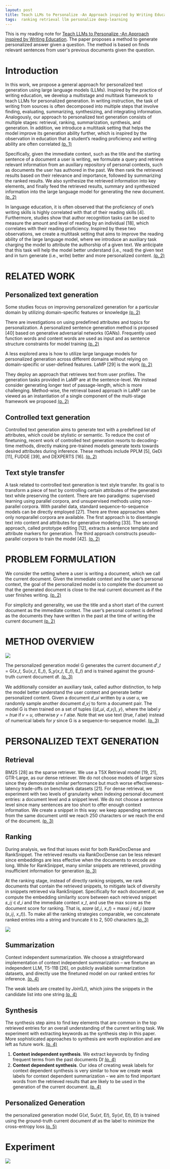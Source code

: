 ```yaml
---
layout: post
title: Teach LLMs to Personalize -An Approach inspired by Writing Education
tags:  ranking retrieval llm personalize deep-learning
---
```


This is my reading note for [Teach LLMs to Personalize -An Approach inspired by Writing Education](http://arxiv.org/abs/2308.07968). The paper proposes a method to generate personalized answer given a question. The method is based on finds relevant sentences from user's previous documents given the question.

# Introduction
In this work, we propose a general approach for personalized text generation using large language models (LLMs). Inspired by the practice of writing education, we develop a multistage and multitask framework to teach LLMs for personalized generation. In writing instruction, the task of writing from sources is often decomposed into multiple steps that involve finding, evaluating, summarizing, synthesizing, and integrating information. Analogously, our approach to personalized text generation consists of multiple stages: retrieval, ranking, summarization, synthesis, and generation. In addition, we introduce a multitask setting that helps the model improve its generation ability further, which is inspired by the observation in education that a student’s reading proficiency and writing ability are often correlated [(p. 1)](zotero://open-pdf/library/items/SL9X2LRL?page=1&annotation=8TXCM8I9)

Specifically, given the immediate context, such as the title and the starting sentence of a document a user is writing, we formulate a query and retrieve relevant information from an auxiliary repository of personal contexts, such as documents the user has authored in the past. 
We then rank the retrieved results based on their relevance and importance, followed by summarizing the ranked results. We also synthesize the retrieved information into key elements, and finally feed the retrieved results, summary and synthesized information into the large language model for generating the new document. [(p. 2)](zotero://open-pdf/library/items/SL9X2LRL?page=2&annotation=96YQF3F9)

In language education, it is often observed that the proficiency of one’s writing skills is highly correlated with that of their reading skills [4]. Furthermore, studies show that author recognition tasks can be used to measure the amount and level of reading by an individual [18], which correlates with their reading proficiency. Inspired by these two observations, we create a multitask setting that aims to improve the reading ability of the large language model, where we introduce an auxiliary task charging the model to attribute the authorship of a given text. We anticipate that this task will help the model better understand (i.e., read) the given text and in turn generate (i.e., write) better and more personalized content. [(p. 2)](zotero://open-pdf/library/items/SL9X2LRL?page=2&annotation=RB7SPBDT)

# RELATED WORK
## Personalized text generation
Some studies focus on improving personalized generation for a particular domain by utilizing domain-specific features or knowledge [(p. 2)](zotero://open-pdf/library/items/SL9X2LRL?page=2&annotation=PKAVDCMG)

There are investigations on using predefined attributes and topics for personalization. A personalized sentence generation method is proposed [40] based on generative adversarial networks (GANs). 
Frequently used function words and content words are used as input and as sentence structure constraints for model training [(p. 2)](zotero://open-pdf/library/items/SL9X2LRL?page=2&annotation=8KNPLL9Q)

A less explored area is how to utilize large language models for personalized generation across different domains without relying on domain-specific or user-defined features. LaMP [29] is the work [(p. 2)](zotero://open-pdf/library/items/SL9X2LRL?page=2&annotation=T7KIJWGM)

They deploy an approach that retrieves text from user profiles. The generation tasks provided in LaMP are at the sentence-level. We instead consider generating longer text of passage-length, which is more challenging. Method-wise, the retrieval based approach in LaMP can be viewed as an instantiation of a single component of the multi-stage framework we proposed [(p. 2)](zotero://open-pdf/library/items/SL9X2LRL?page=2&annotation=XV2MSZSM)

## Controlled text generation
Controlled text generation aims to generate text with a predefined list of attributes, which could be stylistic or semantic. To reduce the cost of finetuning, recent work of controlled text generation resorts to decoding-time methods, directly making pre-trained models generate texts towards desired attributes during inference. These methods include PPLM [5], GeDi [11], FUDGE [39], and DEXPERTS [16]. [(p. 2)](zotero://open-pdf/library/items/SL9X2LRL?page=2&annotation=JF7WN3DC)

## Text style transfer
A task related to controlled text generation is text style transfer. Its goal is to transform a piece of text by controlling certain attributes of the generated text while preserving the content. There are two paradigms: supervised learning using parallel corpora, and unsupervised methods using non-parallel corpora.  With parallel data, standard sequence-to-sequence models can be directly employed [27]. There are three approaches when only nonparallel corpora are available. The first approach is to disentangle text into content and attributes for generative modeling [33]. The second approach, called prototype editing [12], extracts a sentence template and attribute markers for generation. The third approach constructs pseudo-parallel corpora to train the model [42]. [(p. 2)](zotero://open-pdf/library/items/SL9X2LRL?page=2&annotation=WRYVI5YU)

# PROBLEM FORMULATION
We consider the setting where a user is writing a document, which we call the current document. Given the immediate context and the user’s personal context, the goal of the personalized model is to complete the document so that the generated document is close to the real current document as if the user finishes writing. [(p. 2)](zotero://open-pdf/library/items/SL9X2LRL?page=2&annotation=YV6W5QVV)

For simplicity and generality, we use the title and a short start of the current document as the immediate context. The user’s personal context is defined as the documents they have written in the past at the time of writing the current document [(p. 2)](zotero://open-pdf/library/items/SL9X2LRL?page=2&annotation=UH5NYHDJ)

# METHOD OVERVIEW
![](https://raw.githubusercontent.com/zhangtemplar/zhangtemplar.github.io/master/uPic/liTeachLLMsPersonalize2023-3-x50-y583.png) 

The personalized generation model G generates the current document 𝑑′_𝑡 = G(𝑥_𝑡, Su(𝑥_𝑡, E_𝑡), S_y(𝑥_𝑡, E_𝑡), E_𝑡) and is trained against the ground-truth current document 𝑑𝑡. [(p. 3)](zotero://open-pdf/library/items/SL9X2LRL?page=3&annotation=5X5L57HR)

We additionally consider an auxiliary task, called author distinction, to help the model better understand the user context and generate better personalized content. Given a document 𝑑_𝑢𝑖 written by a user 𝑢, we randomly sample another document 𝑑_𝑣𝑗 to form a document pair. The model G is then trained on a set of tuples {(𝑑_𝑢𝑖, 𝑑_𝑣𝑗), 𝑦}, where the label 𝑦 = 𝑡𝑟𝑢𝑒 if 𝑣 = 𝑢, otherwise 𝑦 = 𝑓 𝑎𝑙𝑠𝑒. Note that we use text {𝑡𝑟𝑢𝑒, 𝑓 𝑎𝑙𝑠𝑒} instead of numerical labels for 𝑦 since G is a sequence-to-sequence model. [(p. 3)](zotero://open-pdf/library/items/SL9X2LRL?page=3&annotation=SNMM2X52)

# PERSONALIZED TEXT GENERATION
## Retrieval
BM25 [28] as the sparse retriever. We use a T5X Retrieval model [19, 21], GTR-Large, as our dense retriever. We do not choose models of larger sizes since they demonstrate similar performance but much worse effectiveness-latency trade-offs on benchmark datasets [21]. 
For dense retrieval, we experiment with two levels of granularity when indexing personal document entries: a document level and a snippet level. We do not choose a sentence level since many sentences are too short to offer enough context information. We create a snippet in this way: we keep appending sentences from the same document until we reach 250 characters or we reach the end of the document. [(p. 3)](zotero://open-pdf/library/items/SL9X2LRL?page=3&annotation=SHC3FM3R)

## Ranking
During analysis, we find that issues exist for both RankDocDense and RankSnippet. The retrieved results via RankDocDense can be less relevant since embeddings are less effective when the documents to encode are long. While for RankSnippet, many similar snippets are retrieved, providing insufficient information for generation [(p. 3)](zotero://open-pdf/library/items/SL9X2LRL?page=3&annotation=KJWS9MKZ)

At the ranking stage, instead of directly ranking snippets, we rank documents that contain the retrieved snippets, to mitigate lack of diversity in snippets retrieved via RankSnippet. Specifically for each document 𝑑𝑖, we compute the embedding similarity score between each retrieved snippet 𝑠_𝑖𝑗 ∈ 𝑑_𝑖 and the immediate context 𝑥_𝑡, and use the max score as the document score for ranking. That is, 𝑠𝑐𝑜𝑟𝑒 (𝑑_𝑖, 𝑥_𝑡) = max𝑠𝑖 𝑗 ∈𝑑_𝑖 (𝑠𝑐𝑜𝑟𝑒 (𝑠_𝑖𝑗, 𝑥_𝑡)).  To make all the ranking strategies comparable, we concatenate ranked entries into a string and truncate it to 2, 500 characters [(p. 3)](zotero://open-pdf/library/items/SL9X2LRL?page=3&annotation=MHUVRYFI)

![](https://raw.githubusercontent.com/zhangtemplar/zhangtemplar.github.io/master/uPic/liTeachLLMsPersonalize2023-4-x51-y532.png) 

## Summarization
Context independent summarization. We choose a straightforward implementation of context independent summarization – we finetune an independent LLM, T5-11B [26], on publicly available summarization datasets, and directly use the finetuned model on our ranked entries for inference. [(p. 4)](zotero://open-pdf/library/items/SL9X2LRL?page=4&annotation=JM7NL6RZ)

The weak labels are created by 𝐽𝑜𝑖𝑛(L𝑡), which joins the snippets in the candidate list into one string [(p. 4)](zotero://open-pdf/library/items/SL9X2LRL?page=4&annotation=XCDHENX2)

## Synthesis
The synthesis step aims to find key elements that are common in the top retrieved entries for an overall understanding of the current writing task. We experiment with extracting keywords as the synthesis step in this paper. More sophisticated approaches to synthesis are worth exploration and are left as future work. [(p. 4)](zotero://open-pdf/library/items/SL9X2LRL?page=4&annotation=XIIT3UAT)

1. **Context independent synthesis**. We extract keywords by finding frequent terms from the past documents D𝑡 [(p. 4)](zotero://open-pdf/library/items/SL9X2LRL?page=4&annotation=4MFPJIZB)
2. **Context dependent synthesis**. Our idea of creating weak labels for context dependent synthesis is very similar to how we create weak labels for context dependent summarization – we aim to find important words from the retrieved results that are likely to be used in the generation of the current document. [(p. 4)](zotero://open-pdf/library/items/SL9X2LRL?page=4&annotation=U6BAYSLK)

## Personalized Generation
the personalized generation model G(𝑥𝑡, Su(𝑥𝑡, E𝑡), Sy(𝑥𝑡, E𝑡), E𝑡) is trained using the ground-truth current document 𝑑𝑡 as the label to minimize the cross-entropy loss [(p. 5)](zotero://open-pdf/library/items/SL9X2LRL?page=5&annotation=87P3U4BH)

# Experiment
![](https://raw.githubusercontent.com/zhangtemplar/zhangtemplar.github.io/master/uPic/liTeachLLMsPersonalize2023-7-x47-y385.png)
